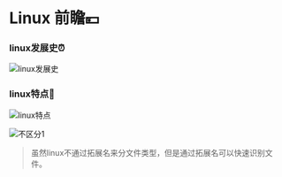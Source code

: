 # Linux 前瞻💴

### linux发展史⏰

![linux发展史](F:\我的笔记\image\linux发展史.png)

### linux特点🥓

![linux特点](F:\我的笔记\image\linux特点.png)

![不区分1](F:\我的笔记\image\不区分1.png)

> 虽然linux不通过拓展名来分文件类型，但是通过拓展名可以快速识别文件。